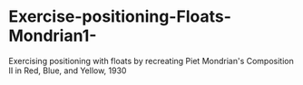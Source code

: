 # Exercise-positioning-Floats-Mondrian1-
Exercising positioning with floats by recreating Piet Mondrian's Composition II in Red, Blue, and Yellow, 1930

